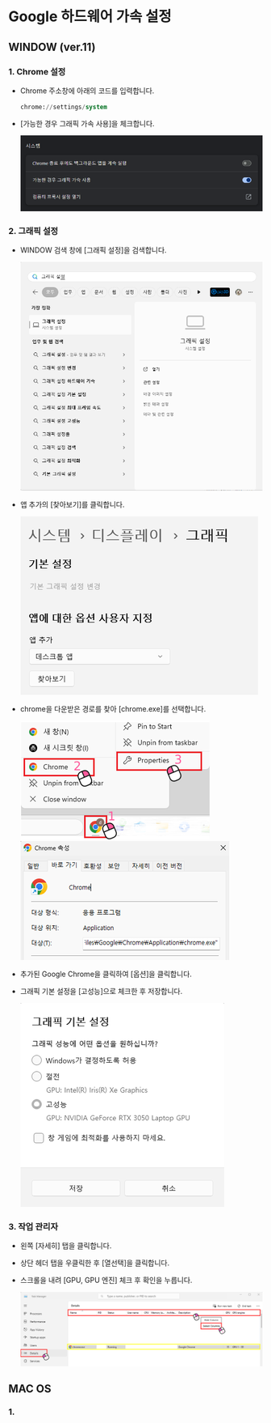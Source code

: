 # Google 하드웨어 가속 설정

## WINDOW (ver.11)

### 1. Chrome 설정 

- Chrome 주소창에 아래의 코드를 입력합니다.
    ```sql
    chrome://settings/system
    ```
- [가능한 경우 그래픽 가속 사용]을 체크합니다.

  ![](images/ko/settingSystem.png)

### 2. 그래픽 설정

- WINDOW 검색 창에 [그래픽 설정]을 검색합니다.

  ![](images/ko/searchGraphic.png)

- 앱 추가의 [찾아보기]를 클릭합니다.

  ![](images/ko/settingGraphic.png)

- chrome을 다운받은 경로를 찾아 [chrome.exe]를 선택합니다.

  ![](images/en/chromeProperties.png)
  ![](images/ko/chromePath.png)

- 추가된 Google Chrome을 클릭하여 [옵션]을 클릭합니다.
- 그래픽 기본 설정을 [고성능]으로 체크한 후 저장합니다.

  ![](images/ko/graphicsPreference.png)

### 3. 작업 관리자

- 왼쪽 [자세히] 탭을 클릭합니다.
- 상단 헤더 탭을 우클릭한 후 [열선택]을 클릭합니다.
- 스크롤을 내려 [GPU, GPU 엔진] 체크 후 확인을 누릅니다.

  ![](images/en/taskManager.png)


## MAC OS

### 1. 
